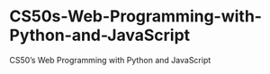 # CS50s-Web-Programming-with-Python-and-JavaScript
 CS50’s Web Programming with Python and JavaScript
